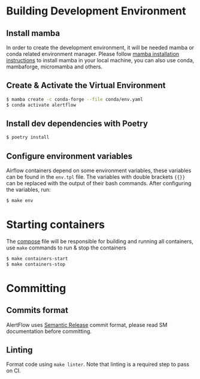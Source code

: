 # Building Development Environment

## Install mamba
In order to create the development environment, it will be needed mamba or conda related environment manager. Please follow [mamba installation instructions](https://mamba.readthedocs.io/en/latest/installation.html) to
install mamba in your local machine, you can also use conda, mambaforge, micromamba and
others.

## Create & Activate the Virtual Environment
``` bash
$ mamba create -c conda-forge --file conda/env.yaml
$ conda activate alertflow
```

## Install dev dependencies with Poetry
``` bash
$ poetry install
```

## Configure environment variables
Airflow containers depend on some environment variables, these variables can be
found in the `env.tpl` file. The variables with double brackets `{{}}` can be replaced with the output of their bash commands. After configuring the variables, run:
``` bash
$ make env
```

# Starting containers
The [compose](docker/compose.yaml) file will be responsible for building and running all containers, use `make` commands to run & stop the containers
``` bash
$ make containers-start
$ make containers-stop
```

# Committing

## Commits format
AlertFlow uses [Semantic Release](https://github.com/semantic-release/semantic-release) commit format, please read SM documentation before committing.

## Linting
Format code using `make linter`. Note that linting is a required step to pass on CI.
